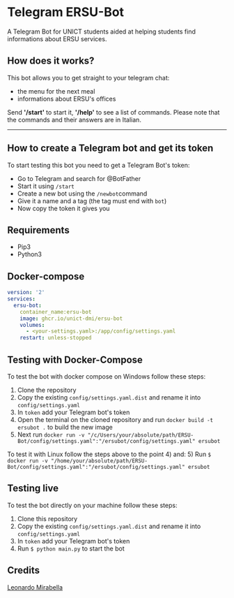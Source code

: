 # Telegram ERSU-Bot
A Telegram Bot for UNICT students aided at helping students find informations about ERSU services.

## How does it works?
This bot allows you to get straight to your telegram chat:
- the menu for the next meal
- informations about ERSU's offices

Send **'/start'** to start it, **'/help'** to see a list of commands.
Please note that the commands and their answers are in Italian.

---

## How to create a Telegram bot and get its token
To start testing this bot you need to get a Telegram Bot's token:
- Go to Telegram and search for @BotFather
- Start it using `/start`
- Create a new bot using the `/newbot`command
- Give it a name and a tag (the tag must end with `bot`)
- Now copy the token it gives you

## Requirements
- Pip3
- Python3

## Docker-compose
```yaml
version: '2'
services:
  ersu-bot:
    container_name:ersu-bot
    image: ghcr.io/unict-dmi/ersu-bot
    volumes:
      - <your-settings.yaml>:/app/config/settings.yaml
    restart: unless-stopped
```

## Testing with Docker-Compose
To test the bot with docker compose on Windows follow these steps:
1) Clone the repository
2) Copy the existing `config/settings.yaml.dist` and rename it into `config/settings.yaml`
3) In `token` add your Telegram bot's token
4) Open the terminal on the cloned repository and run ```docker build -t ersubot .``` to build the new image
5) Next run ```docker run -v "/c/Users/your/absolute/path/ERSU-Bot/config/settings.yaml":"/ersubot/config/settings.yaml" ersubot```

To test it with Linux follow the steps above to the point 4) and:
5) Run ```$ docker run -v "/home/your/absolute/path/ERSU-Bot/config/settings.yaml":"/ersubot/config/settings.yaml" ersubot```


## Testing live
To test the bot directly on your machine follow these steps:
1) Clone this repository
2) Copy the existing `config/settings.yaml.dist` and rename it into `config/settings.yaml`
3) In `token` add your Telegram bot's token
4) Run `$ python main.py` to start the bot

## Credits
[Leonardo Mirabella](https://github.com/infrablue0)